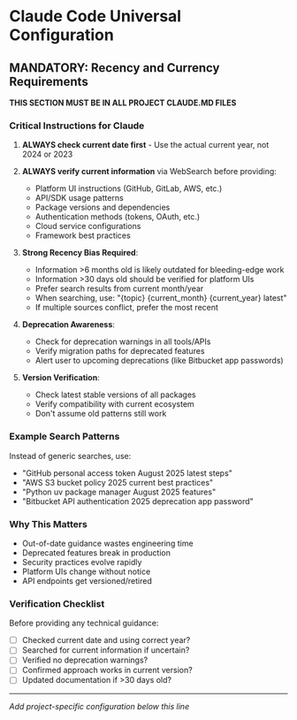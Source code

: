 # Claude Code Universal Configuration

## MANDATORY: Recency and Currency Requirements

**THIS SECTION MUST BE IN ALL PROJECT CLAUDE.MD FILES**

### Critical Instructions for Claude
1. **ALWAYS check current date first** - Use the actual current year, not 2024 or 2023
2. **ALWAYS verify current information** via WebSearch before providing:
   - Platform UI instructions (GitHub, GitLab, AWS, etc.)
   - API/SDK usage patterns
   - Package versions and dependencies
   - Authentication methods (tokens, OAuth, etc.)
   - Cloud service configurations
   - Framework best practices

3. **Strong Recency Bias Required**:
   - Information >6 months old is likely outdated for bleeding-edge work
   - Information >30 days old should be verified for platform UIs
   - Prefer search results from current month/year
   - When searching, use: "{topic} {current_month} {current_year} latest"
   - If multiple sources conflict, prefer the most recent

4. **Deprecation Awareness**:
   - Check for deprecation warnings in all tools/APIs
   - Verify migration paths for deprecated features
   - Alert user to upcoming deprecations (like Bitbucket app passwords)

5. **Version Verification**:
   - Check latest stable versions of all packages
   - Verify compatibility with current ecosystem
   - Don't assume old patterns still work

### Example Search Patterns
Instead of generic searches, use:
- "GitHub personal access token August 2025 latest steps"
- "AWS S3 bucket policy 2025 current best practices"
- "Python uv package manager August 2025 features"
- "Bitbucket API authentication 2025 deprecation app password"

### Why This Matters
- Out-of-date guidance wastes engineering time
- Deprecated features break in production
- Security practices evolve rapidly
- Platform UIs change without notice
- API endpoints get versioned/retired

### Verification Checklist
Before providing any technical guidance:
- [ ] Checked current date and using correct year?
- [ ] Searched for current information if uncertain?
- [ ] Verified no deprecation warnings?
- [ ] Confirmed approach works in current version?
- [ ] Updated documentation if >30 days old?

---
*Add project-specific configuration below this line*